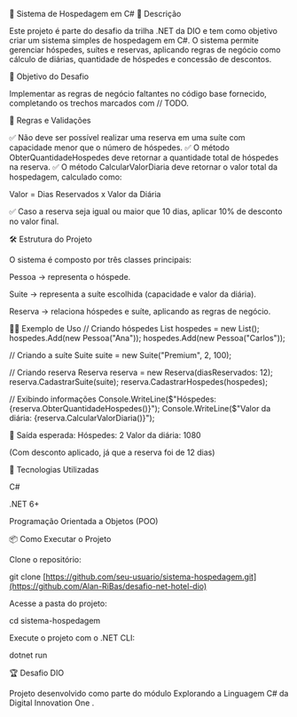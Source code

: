 🏨 Sistema de Hospedagem em C#
📖 Descrição

Este projeto é parte do desafio da trilha .NET da DIO e tem como objetivo criar um sistema simples de hospedagem em C#.
O sistema permite gerenciar hóspedes, suítes e reservas, aplicando regras de negócio como cálculo de diárias, quantidade de hóspedes e concessão de descontos.

🎯 Objetivo do Desafio

Implementar as regras de negócio faltantes no código base fornecido, completando os trechos marcados com // TODO.

📌 Regras e Validações

✅ Não deve ser possível realizar uma reserva em uma suíte com capacidade menor que o número de hóspedes.
✅ O método ObterQuantidadeHospedes deve retornar a quantidade total de hóspedes na reserva.
✅ O método CalcularValorDiaria deve retornar o valor total da hospedagem, calculado como:

Valor = Dias Reservados x Valor da Diária


✅ Caso a reserva seja igual ou maior que 10 dias, aplicar 10% de desconto no valor final.

🛠️ Estrutura do Projeto

O sistema é composto por três classes principais:

Pessoa → representa o hóspede.

Suite → representa a suíte escolhida (capacidade e valor da diária).

Reserva → relaciona hóspedes e suíte, aplicando as regras de negócio.

🧑‍💻 Exemplo de Uso
// Criando hóspedes
List<Pessoa> hospedes = new List<Pessoa>();
hospedes.Add(new Pessoa("Ana"));
hospedes.Add(new Pessoa("Carlos"));

// Criando a suíte
Suite suite = new Suite("Premium", 2, 100);

// Criando reserva
Reserva reserva = new Reserva(diasReservados: 12);
reserva.CadastrarSuite(suite);
reserva.CadastrarHospedes(hospedes);

// Exibindo informações
Console.WriteLine($"Hóspedes: {reserva.ObterQuantidadeHospedes()}");
Console.WriteLine($"Valor da diária: {reserva.CalcularValorDiaria()}");

📝 Saída esperada:
Hóspedes: 2
Valor da diária: 1080


(Com desconto aplicado, já que a reserva foi de 12 dias)

🚀 Tecnologias Utilizadas

C#

.NET 6+

Programação Orientada a Objetos (POO)

📦 Como Executar o Projeto

Clone o repositório:

git clone [https://github.com/seu-usuario/sistema-hospedagem.git](https://github.com/Alan-RiBas/desafio-net-hotel-dio)


Acesse a pasta do projeto:

cd sistema-hospedagem


Execute o projeto com o .NET CLI:

dotnet run

🏆 Desafio DIO

Projeto desenvolvido como parte do módulo Explorando a Linguagem C# da Digital Innovation One
.
